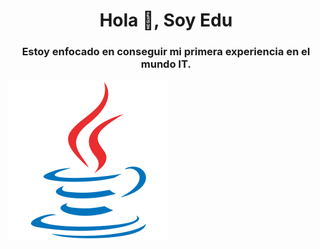 <h1 align="center">Hola 👋, Soy Edu</h1>
<h3 align="center">Estoy enfocado en conseguir mi primera experiencia en el mundo IT.</h3>


<p align="left">
</p>

<p align="left"> <a href="https: //www.java.com" target="_blank" rel="noreferrer"> <img src="https://raw.githubusercontent.com/devicons/devicon/master/icons/java/java-original.svg" alt="java" ancho="40" altura="40"/> </a> </p>

